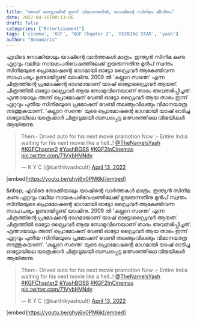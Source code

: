 ```yaml
---
title: "അന്ന് ഓട്ടോയിൽ ഇന്ന് വിമാനത്തിൽ, യാഷിന്റെ സിനിമാ ജീവിതം"
date: 2022-04-16T08:13:06
draft: false
categories: ["Entertainment"]
tags: ['cinema', 'KGF', 'KGF Chapter 2', 'ROCKING STAR', 'yash']
author: "Beaumaris"
---
```


എവിടെ നോക്കിയാലും യാഷിന്റെ വാർത്തകൾ മാത്രം. ഇന്ത്യൻ സിനിമ കണ്ട ഏറ്റവും വലിയ നായകപരിവേഷത്തിലേക്ക് ഉയരുന്നതിനു മുൻപ് സ്വന്തം സിനിമയുടെ പ്രൊമോഷന്റെ ഭാഗമായി ഓട്ടോ ഡ്രൈവർ ആകേണ്ടിവന്ന സാഹചര്യം ഉണ്ടായിട്ടുണ്ട് യാഷിനു. 2009 ൽ 'കല്ലാറ സന്തെ' എന്ന ചിത്രത്തിന്റെ പ്രമോഷന്റെ ഭാഗമായാണ് യാഷ് ഓട്ടോഡ്രൈവർ ആയത്. ചിത്രത്തിൽ ഓട്ടോ ഡ്രൈവർ ആയ സോമുവിനെയാണ് താരം അവതരിപ്പിച്ചത്. എന്തായാലും അന്ന് പ്രൊമോഷന് വേണ്ടി ഓട്ടോ ഡ്രൈവർ ആയ താരം ഇന്ന് ഏറ്റവും പുതിയ സിനിമയുടെ പ്രമോഷന് വേണ്ടി തലങ്ങുംവിലങ്ങും വിമാനയാത്ര നടത്തുകയാണ്. 'കല്ലാറ സന്തെ' യുടെ പ്രൊമോഷന്റെ ഭാഗമായി യാഷ് ഓടിച്ച ഓട്ടോയിലെ യാത്രക്കാർ ചിത്രവുമായി ബന്ധപ്പെട്ട മത്സരത്തിലെ വിജയികൾ ആയിരുന്നു.
<blockquote class="twitter-tweet">
<p dir="ltr" lang="en">Then:- Drived auto for his next movie pramotion
Now :- Entire India waiting for his next movie like a hell..! <a href="https://twitter.com/TheNameIsYash?ref_src=twsrc%5Etfw">@TheNameIsYash</a> <a href="https://twitter.com/hashtag/KGFChapter2?src=hash&amp;ref_src=twsrc%5Etfw">#KGFChapter2</a> <a href="https://twitter.com/hashtag/YashBOSS?src=hash&amp;ref_src=twsrc%5Etfw">#YashBOSS</a> <a href="https://twitter.com/hashtag/KGF2InCinemas?src=hash&amp;ref_src=twsrc%5Etfw">#KGF2InCinemas</a> <a href="https://t.co/71VybHVNdy">pic.twitter.com/71VybHVNdy</a></p>
— K Y C (@karthikyashcuIt) <a href="https://twitter.com/karthikyashcuIt/status/1514072955491262464?ref_src=twsrc%5Etfw">April 13, 2022</a></blockquote>
<script async src="https://platform.twitter.com/widgets.js" charset="utf-8"></script>

[embed]https://youtu.be/ghyj6v0PM6k[/embed]

&amp;nbsp;
എവിടെ നോക്കിയാലും യാഷിന്റെ വാർത്തകൾ മാത്രം. ഇന്ത്യൻ സിനിമ കണ്ട ഏറ്റവും വലിയ നായകപരിവേഷത്തിലേക്ക് ഉയരുന്നതിനു മുൻപ് സ്വന്തം സിനിമയുടെ പ്രൊമോഷന്റെ ഭാഗമായി ഓട്ടോ ഡ്രൈവർ ആകേണ്ടിവന്ന സാഹചര്യം ഉണ്ടായിട്ടുണ്ട് യാഷിനു. 2009 ൽ 'കല്ലാറ സന്തെ' എന്ന ചിത്രത്തിന്റെ പ്രമോഷന്റെ ഭാഗമായാണ് യാഷ് ഓട്ടോഡ്രൈവർ ആയത്. ചിത്രത്തിൽ ഓട്ടോ ഡ്രൈവർ ആയ സോമുവിനെയാണ് താരം അവതരിപ്പിച്ചത്. എന്തായാലും അന്ന് പ്രൊമോഷന് വേണ്ടി ഓട്ടോ ഡ്രൈവർ ആയ താരം ഇന്ന് ഏറ്റവും പുതിയ സിനിമയുടെ പ്രമോഷന് വേണ്ടി തലങ്ങുംവിലങ്ങും വിമാനയാത്ര നടത്തുകയാണ്. 'കല്ലാറ സന്തെ' യുടെ പ്രൊമോഷന്റെ ഭാഗമായി യാഷ് ഓടിച്ച ഓട്ടോയിലെ യാത്രക്കാർ ചിത്രവുമായി ബന്ധപ്പെട്ട മത്സരത്തിലെ വിജയികൾ ആയിരുന്നു. 

> Then:- Drived auto for his next movie pramotion Now :- Entire India waiting for his next movie like a hell..! [@TheNameIsYash](https://twitter.com/TheNameIsYash?ref_src=twsrc%5Etfw) [#KGFChapter2](https://twitter.com/hashtag/KGFChapter2?src=hash&ref_src=twsrc%5Etfw) [#YashBOSS](https://twitter.com/hashtag/YashBOSS?src=hash&ref_src=twsrc%5Etfw) [#KGF2InCinemas](https://twitter.com/hashtag/KGF2InCinemas?src=hash&ref_src=twsrc%5Etfw) [pic.twitter.com/71VybHVNdy](https://t.co/71VybHVNdy)
> 
> — K Y C (@karthikyashcuIt) [April 13, 2022](https://twitter.com/karthikyashcuIt/status/1514072955491262464?ref_src=twsrc%5Etfw)

[embed]https://youtu.be/ghyj6v0PM6k[/embed] &nbsp;
